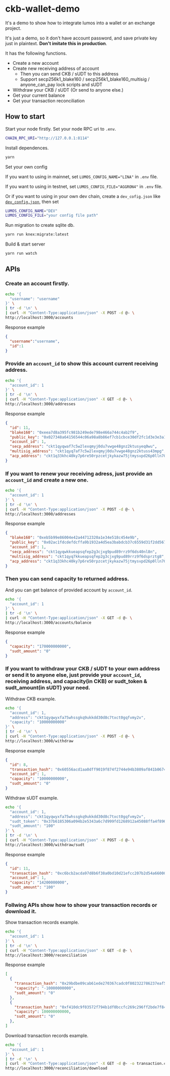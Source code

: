 # ckb-wallet-demo

It's a demo to show how to integrate lumos into a wallet or an exchange project.

It's just a demo, so it don't have account password, and save private key just in plaintext. **Don't imitate this in production**.

It has the following functions.

* Create a new account
* Create new receiving address of account
  * Then you can send CKB / sUDT to this address
  * Support secp256k1_blake160 / secp256k1_blake160_multisig / anyone_can_pay lock scripts and sUDT
* Withdraw your CKB / sUDT (Or send to anyone else.)
* Get your current balance
* Get your transaction reconciliation

## How to start

Start your node firstly. Set your node RPC uri to `.env`.

```bash
CHAIN_RPC_URI="http://127.0.0.1:8114"
```

Install dependences.

```bash
yarn
```

Set your own config

If you want to using in mainnet, set `LUMOS_CONFIG_NAME="LINA"` in `.env` file.

If you want to using in testnet, set `LUMOS_CONFIG_FILE="AGGRON4"` in `.env` file.

Or if you want to using in your own dev chain, create a `dev_cofig.json` like [`dev_config.json`](./dev_config.json), then set

```bash
LUMOS_CONFIG_NAME="DEV"
LUMOS_CONFIG_FILE="your config file path"
```

Run migration to create sqlite db.

```bash
yarn run knex:migrate:latest
```

Build & start server

```bash
yarn run watch
```

## APIs

### Create an account firstly.

```bash
echo '{
  "username": "username"
}' \
| tr -d '\n' \
| curl -H "Content-Type:application/json" -X POST -d @- \
http://localhost:3000/accounts
```

Response example
```json
{
  "username":"username",
  "id":1
}
```

### Provide an `account_id` to show this account current receiving address.

```bash
echo '{
  "account_id": 1
}' \
| tr -d '\n' \
| curl -H "Content-Type:application/json" -X GET -d @- \
http://localhost:3000/addresses
```

Response example

```json
{
  "id": 11,
  "blake160": "0xeea7d8a395fc981b249ede798e466a744c4ab2f9",
  "public_key": "0x027348a64156544c06a98a8b86ef7cb1cbce30df2fc1d3e3e3a19c43e4a72939ca",
  "account_id": 1,
  "secp_address": "ckt1qyqwaf7c5w2lexqmyj0du7vwge48gnz2ktusyeq0wu",
  "multisig_address": "ckt1qyq7af7c5w2lexqmyj0du7vwge48gnz2ktuss43mpg",
  "acp_address": "ckt1q33khc40ky7p6re50rpzcetjkykazw75jtmysvpd26p0lln70m764m48mz3etlycrvjfahne3erx5azvf2e0jy9v2rr"
}
```

### If you want to renew your receiving adress, just provide an `account_id` and create a new one.

```bash
echo '{
  "account_id": 1
}' \
| tr -d '\n' \
| curl -H "Content-Type:application/json" -X POST -d @- \
http://localhost:3000/addresses
```

Response example

```json
{
  "blake160": "0xeb5b99e86004e42a44712320a1e34e518c454e9b",
  "public_key": "0x02ac1fdcdefdcffa9b1932a4d5ea3babdcb37c6559d31f2dd567a0510c54ef49b1",
  "account_id": 1,
  "secp_address": "ckt1qyqwkkueapsqfep2g3cjxg9pud89rrz9f6ds40nl8n",
  "multisig_address": "ckt1qyq7kkueapsqfep2g3cjxg9pud89rrz9f6dsprztg8",
  "acp_address": "ckt1q33khc40ky7p6re50rpzcetjkykazw75jtmysvpd26p0lln70m76466mn85xqp8y9fz8zgeq5835u5vvg48fk63eqqx"
}
```

### Then you can send capacity to returned address.

And you can get balance of provided account by `account_id`.

```bash
echo '{
  "account_id": 1
}' \
| tr -d '\n' \
| curl -H "Content-Type:application/json" -X GET -d @- \
http://localhost:3000/accounts/balance
```

Response example

```json
{
  "capacity": "170000000000",
  "sudt_amount": "0"
}
```

### If you want to withdraw your CKB / sUDT to your own address or send it to anyone else, just provide your `account_id`, receiving address, and capacity(in CKB) or sudt_token & sudt_amount(in sUDT) your need.

Withdraw CKB example.

```bash
echo '{
  "account_id": 1,
  "address": "ckt1qyqwyxfa75whssgkq9ukkdd30d8c7txct0gqfvmy2v",
  "capacity": "10000000000"
}' \
| tr -d '\n' \
| curl -H "Content-Type:application/json" -X POST -d @- \
http://localhost:3000/withdraw
```

Response example

```json
{
  "id": 8,
  "transaction_hash": "0x60556acd1aa0dff9019f874f2744e94b3809af841b0674eb3c6ec1fb262623d1",
  "account_id": 1,
  "capacity": "10000000000",
  "sudt_amount": "0"
}
```

Withdraw sUDT example.

```bash
echo '{
  "account_id": 1,
  "address": "ckt1qyqwyxfa75whssgkq9ukkdd30d8c7txct0gqfvmy2v",
  "sudt_token": "0x37b6185306a094b2e5343a6c7d999fd1268912a45088ffa4f8963e642c1cdf4e",
  "sudt_amount": "100"
}' \
| tr -d '\n' \
| curl -H "Content-Type:application/json" -X POST -d @- \
http://localhost:3000/withdraw/sudt
```

Response example

```json
{
  "id": 11,
  "transaction_hash": "0xc6bcb2acda97d8b6f38a0bd10d21efcc207b2d54a66000c699898fdf11177fb7",
  "account_id": 1,
  "capacity": "14200000000",
  "sudt_amount": "100"
}
```

### Follwing APIs show how to show your transaction records or download it.

Show transaction records example.

```bash
echo '{
  "account_id": 1
}' \
| tr -d '\n' \
| curl -H "Content-Type:application/json" -X GET -d @- \
http://localhost:3000/reconciliation
```

Response example

```json
[
  {
    "transaction_hash": "0x29bdbe09cab61ede270367cadc0f802322786237eaf5b133e4717b5ceaee8b19",
    "capacity": "-10000000000",
    "sudt_amount": "0"
  },
  {
    "transaction_hash": "0xf410dc9f03572f794b1df0bccfc269c296ff2bde7f842b742913a7c67fbe0c9e",
    "capacity": 100000000000,
    "sudt_amount": "0"
  },
]
```

Download transaction records example.

```bash
echo '{
  "account_id": 1
}' \
| tr -d '\n' \
| curl -H "Content-Type:application/json" -X GET -d @- -o transaction.csv \
http://localhost:3000/reconciliation/download
```
